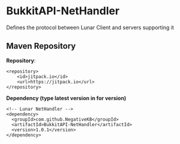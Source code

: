 # BukkitAPI-NetHandler
Defines the protocol between Lunar Client and servers supporting it

## Maven Repository

**Repository**:

```
<repository>
    <id>jitpack.io</id>
    <url>https://jitpack.io</url>
</repository>
```

**Dependency (type latest version in for version)**

```
<!-- Lunar NetHandler -->
<dependency>
  <groupId>com.github.NegativeKB</groupId>
  <artifactId>BukkitAPI-NetHandler</artifactId>
  <version>1.0.1</version>
</dependency>
```
